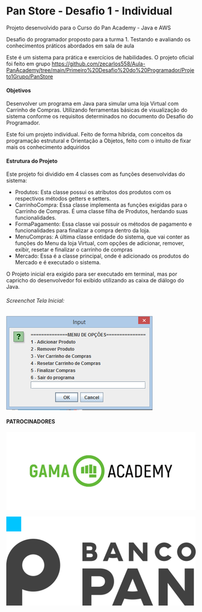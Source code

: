 # Pan Store - Desafio 1 - Individual

Projeto desenvolvido para o Curso do Pan Academy - Java e AWS

Desafio do programador proposto para a turma 1. Testando e avaliando os conhecimentos práticos abordados em sala de aula

Este é um sistema para prática e exercícios de habilidades. O projeto oficial foi feito em grupo https://github.com/zecarlos558/Aula-PanAcademy/tree/main/Primeiro%20Desafio%20do%20Programador/Projeto1Grupo/PanStore

#### Objetivos

Desenvolver um programa em Java para simular uma loja Virtual com Carrinho de Compras. Utilizando ferramentas básicas de visualização do sistema conforme os requisitos determinados no documento do Desafio do Programador.

Este foi um projeto individual. Feito de forma híbrida, com conceitos da programação estrutural e Orientação a Objetos, feito com o intuito de fixar mais os conhecimento adquiridos

#### Estrutura do Projeto

Este projeto foi dividido em 4 classes com as funções desenvolvidas do sistema:

- Produtos: Esta classe possui os atributos dos produtos com os respectivos métodos getters e setters.
- CarrinhoCompra: Essa classe implementa as funções exigidas para o Carrinho de Compras. É uma classe filha de Produtos, herdando suas funcionalidades. 
- FormaPagamento: Essa classe vai possuir os métodos de pagamento e funcionalidades para finalizar a compra dentro da loja.
- MenuCompras: A última classe entidade do sistema, que vai conter as funções do Menu da loja Virtual, com opções de adicionar, remover, exibir, resetar e finalizar o carrinho de compras
- Mercado: Essa é a classe principal, onde é adicionado os produtos do Mercado e é executado o sistema.

O Projeto inicial era exigido para ser executado em terminal, mas por capricho do desenvolvedor foi exibido utilizando as caixa de diálogo do Java.

###### Screenchot Tela Inicial:

![](screenshot_Sistema_Loja_Virtual.png)



#### PATROCINADORES

![](logo_gamaAcademy.png)

![](logo_bancoPan.png)

